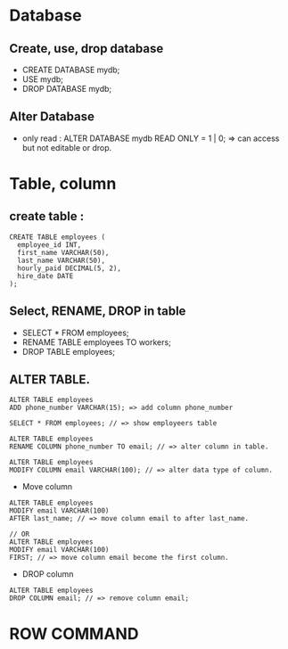 # Database
## Create, use, drop database
- CREATE DATABASE mydb;
- USE mydb;
- DROP DATABASE mydb;

## Alter Database
- only read : ALTER DATABASE mydb READ ONLY = 1 | 0; => can access but not editable or drop.

# Table, column
## create table :

```
CREATE TABLE employees (
  employee_id INT,
  first_name VARCHAR(50),
  last_name VARCHAR(50),
  hourly_paid DECIMAL(5, 2),
  hire_date DATE
);

```

## Select, RENAME, DROP in table
- SELECT * FROM employees;
- RENAME TABLE employees TO workers;
- DROP TABLE employees;

## ALTER TABLE.
```
ALTER TABLE employees
ADD phone_number VARCHAR(15); => add column phone_number

SELECT * FROM employees; // => show employeers table

ALTER TABLE employees
RENAME COLUMN phone_number TO email; // => alter column in table.

ALTER TABLE employees
MODIFY COLUMN email VARCHAR(100); // => alter data type of column.

```

- Move column

```
ALTER TABLE employees
MODIFY email VARCHAR(100)
AFTER last_name; // => move column email to after last_name.

// OR
ALTER TABLE employees
MODIFY email VARCHAR(100)
FIRST; // => move column email become the first column.

```

- DROP column

```
ALTER TABLE employees
DROP COLUMN email; // => remove column email;
```

# ROW COMMAND
